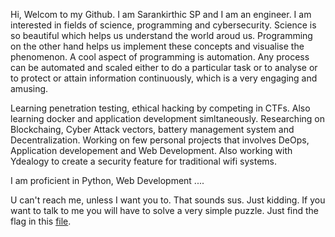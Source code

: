 Hi, Welcom to my Github. I am Sarankirthic SP and I am an engineer. I am interested in fields of science, programming and cybersecurity. Science is so beautiful which helps us understand the world aroud us. Programming on the other hand helps us implement these concepts and visualise the phenomenon. A cool aspect of programming is automation. Any process can be automated and scaled either to do a particular task or to analyse or to protect or attain information continuously, which is a very engaging and amusing.

Learning penetration testing, ethical hacking by competing in CTFs. Also learning docker and application development simltaneously. Researching on Blockchaing, Cyber Attack vectors, battery management system and Decentralization. Working on few personal projects that involves DeOps, Application developement and Web Development. Also working with Ydealogy to create a security feature for traditional wifi systems. 

I am proficient in Python, Web Development ....

U can't reach me, unless I want you to. That sounds sus. Just kidding. If you want to talk to me you will have to solve a very simple puzzle. Just find the flag in this [file](https://github.com/sarankirthic/tcatnoC_eM).
